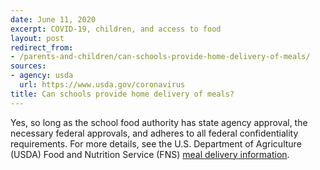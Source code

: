 ```yaml
---
date: June 11, 2020
excerpt: COVID-19, children, and access to food
layout: post
redirect_from:
- /parents-and-children/can-schools-provide-home-delivery-of-meals/
sources:
- agency: usda
  url: https://www.usda.gov/coronavirus
title: Can schools provide home delivery of meals?
---
```


Yes, so long as the school food authority has state agency approval, the necessary federal approvals, and adheres to all federal confidentiality requirements. For more details, see the U.S. Department of Agriculture (USDA) Food and Nutrition Service (FNS) [meal delivery information](https://www.fns.usda.gov/sfsp/covid-19-meal-delivery).